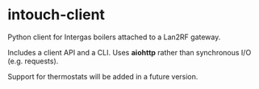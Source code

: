 # intouch-client

Python client for Intergas boilers attached to a Lan2RF gateway.

Includes a client API and a CLI. Uses **aiohttp** rather than synchronous I/O (e.g. requests).

Support for thermostats will be added in a future version.
